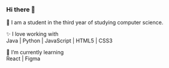 ### Hi there 👋

📔 I am a student in the third year of studying computer science.

✨ I love working with <br>
Java | Python | JavaScript | HTML5 | CSS3

🌱 I’m currently learning <br>
React | Figma

<!--
**benaka17/benaka17** is a ✨ _special_ ✨ repository because its `README.md` (this file) appears on your GitHub profile.

Here are some ideas to get you started:

- 🔭 I’m currently working on ...
- 🌱 I’m currently learning ...
- 👯 I’m looking to collaborate on ...
- 🤔 I’m looking for help with ...
- 💬 Ask me about ...
- 📫 How to reach me: ...
- 😄 Pronouns: ...
- ⚡ Fun fact: ...
-->
